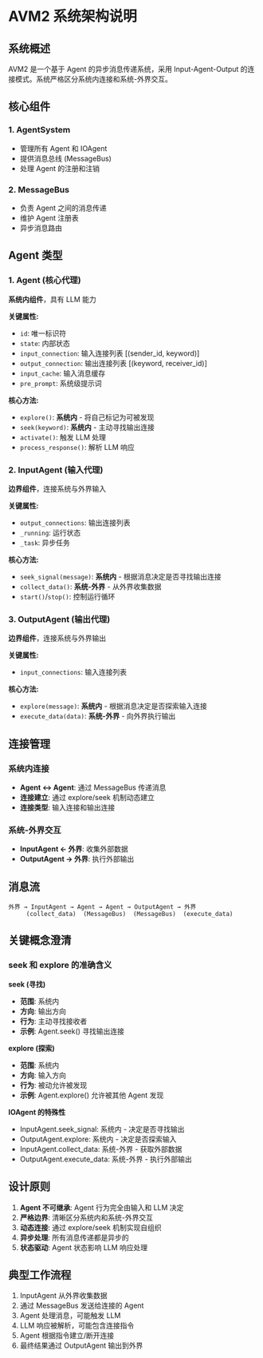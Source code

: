 # AVM2 系统架构说明

## 系统概述

AVM2 是一个基于 Agent 的异步消息传递系统，采用 Input-Agent-Output 的连接模式。系统严格区分系统内连接和系统-外界交互。

## 核心组件

### 1. AgentSystem
- 管理所有 Agent 和 IOAgent
- 提供消息总线 (MessageBus)
- 处理 Agent 的注册和注销

### 2. MessageBus
- 负责 Agent 之间的消息传递
- 维护 Agent 注册表
- 异步消息路由

## Agent 类型

### 1. Agent (核心代理)
**系统内组件**，具有 LLM 能力

**关键属性:**
- `id`: 唯一标识符
- `state`: 内部状态
- `input_connection`: 输入连接列表 [(sender_id, keyword)]
- `output_connection`: 输出连接列表 [(keyword, receiver_id)]
- `input_cache`: 输入消息缓存
- `pre_prompt`: 系统级提示词

**核心方法:**
- `explore()`: **系统内** - 将自己标记为可被发现
- `seek(keyword)`: **系统内** - 主动寻找输出连接
- `activate()`: 触发 LLM 处理
- `process_response()`: 解析 LLM 响应

### 2. InputAgent (输入代理)
**边界组件**，连接系统与外界输入

**关键属性:**
- `output_connections`: 输出连接列表
- `_running`: 运行状态
- `_task`: 异步任务

**核心方法:**
- `seek_signal(message)`: **系统内** - 根据消息决定是否寻找输出连接
- `collect_data()`: **系统-外界** - 从外界收集数据
- `start()`/`stop()`: 控制运行循环

### 3. OutputAgent (输出代理)
**边界组件**，连接系统与外界输出

**关键属性:**
- `input_connections`: 输入连接列表

**核心方法:**
- `explore(message)`: **系统内** - 根据消息决定是否探索输入连接
- `execute_data(data)`: **系统-外界** - 向外界执行输出

## 连接管理

### 系统内连接
- **Agent ↔ Agent**: 通过 MessageBus 传递消息
- **连接建立**: 通过 explore/seek 机制动态建立
- **连接类型**: 输入连接和输出连接

### 系统-外界交互
- **InputAgent ← 外界**: 收集外部数据
- **OutputAgent → 外界**: 执行外部输出

## 消息流

```
外界 → InputAgent → Agent → Agent → OutputAgent → 外界
     (collect_data)  (MessageBus)  (MessageBus)  (execute_data)
```

## 关键概念澄清

### seek 和 explore 的准确含义

**seek (寻找)**
- **范围**: 系统内
- **方向**: 输出方向
- **行为**: 主动寻找接收者
- **示例**: Agent.seek() 寻找输出连接

**explore (探索)**
- **范围**: 系统内  
- **方向**: 输入方向
- **行为**: 被动允许被发现
- **示例**: Agent.explore() 允许被其他 Agent 发现

**IOAgent 的特殊性**
- InputAgent.seek_signal: 系统内 - 决定是否寻找输出
- OutputAgent.explore: 系统内 - 决定是否探索输入
- InputAgent.collect_data: 系统-外界 - 获取外部数据
- OutputAgent.execute_data: 系统-外界 - 执行外部输出

## 设计原则

1. **Agent 不可继承**: Agent 行为完全由输入和 LLM 决定
2. **严格边界**: 清晰区分系统内和系统-外界交互
3. **动态连接**: 通过 explore/seek 机制实现自组织
4. **异步处理**: 所有消息传递都是异步的
5. **状态驱动**: Agent 状态影响 LLM 响应处理

## 典型工作流程

1. InputAgent 从外界收集数据
2. 通过 MessageBus 发送给连接的 Agent
3. Agent 处理消息，可能触发 LLM
4. LLM 响应被解析，可能包含连接指令
5. Agent 根据指令建立/断开连接
6. 最终结果通过 OutputAgent 输出到外界